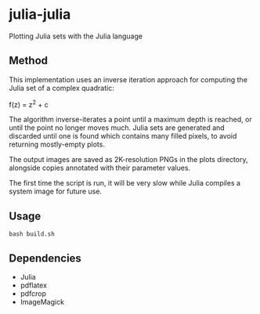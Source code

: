 # julia-julia

Plotting Julia sets with the Julia language

## Method

This implementation uses an inverse iteration approach for
computing the Julia set of a complex quadratic:

f(z) = z<sup>2</sup> + c

The algorithm inverse-iterates a point until a maximum
depth is reached,
or until the point no longer moves much.
Julia sets are generated and discarded until one is found
which contains many filled pixels,
to avoid returning mostly-empty plots.

The output images are saved as 2K-resolution PNGs in the
plots directory,
alongside copies annotated with their parameter values.

The first time the script is run, it will be very slow while
Julia compiles a system image for future use.

## Usage

```
bash build.sh
```

## Dependencies

- Julia
- pdflatex
- pdfcrop
- ImageMagick
